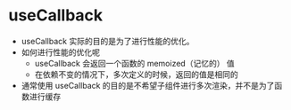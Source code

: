# useCallback

- useCallback 实际的目的是为了进行性能的优化。
- 如何进行性能的优化呢
  - useCallback 会返回一个函数的 memoized（记忆的） 值
  - 在依赖不变的情况下，多次定义的时候，返回的值是相同的
- 通常使用 useCallback 的目的是不希望子组件进行多次渲染，并不是为了函数进行缓存
